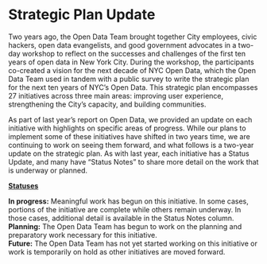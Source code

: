 <h1>Strategic Plan Update</h1>

Two years ago, the Open Data Team brought together City employees, civic hackers, open data evangelists, and good government advocates in a two-day workshop to reflect on the successes and challenges of the first ten years of open data in New York City. During the workshop, the participants co-created a vision for the next decade of NYC Open Data, which the Open Data Team used in tandem with a public survey to write the strategic plan for the next ten years of NYC’s Open Data. This strategic plan encompasses 27 initiatives across three main areas: improving user experience, strengthening the City’s capacity, and building communities. 

As part of last year’s report on Open Data, we provided an update on each initiative with highlights on specific areas of progress. While our plans to implement some of these initiatives have shifted in two years time, we are continuing to work on seeing them forward, and what follows is a two-year update on the strategic plan. As with last year, each initiative has a Status Update, and many have “Status Notes” to share more detail on the work that is underway or planned.

<u><b>Statuses</b></u>

**In progress:** Meaningful work has begun on this initiative. In some cases, portions of the initiative are complete while others remain underway. In those cases, additional detail is available in the Status Notes column. <br>
**Planning:** The Open Data Team has begun to work on the planning and preparatory work necessary for this initiative. <br>
**Future:** The Open Data Team has not yet started working on this initiative or work is temporarily on hold as other initiatives are moved forward. <br>
